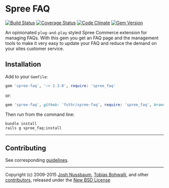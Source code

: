 # Spree FAQ

[![Build Status](https://travis-ci.org/futhr/spree-faq.svg?branch=2-3-stable)](https://travis-ci.org/futhr/spree-faq)
[![Coverage Status](https://img.shields.io/coveralls/futhr/spree-faq.svg)](https://coveralls.io/r/futhr/spree-faq?branch=2-3-stable)
[![Code Climate](https://codeclimate.com/github/futhr/spree-faq/badges/gpa.svg)](https://codeclimate.com/github/futhr/spree-faq)
[![Gem Version](https://badge.fury.io/rb/spree-faq.svg)](http://badge.fury.io/rb/spree-faq)

An opinionated `plug-and-play` styled Spree Commerce extension for managing FAQs. With this gem you get an FAQ page and the management tools to make it very easy to update your FAQ and reduce the demand on your sites customer service.

## Installation

Add to your `Gemfile`:

```ruby
gem 'spree-faq', '~> 2.3.0', require: 'spree_faq'
```

or:

```ruby
gem 'spree-faq', github: 'futhr/spree-faq', require: 'spree_faq', branch: '2-3-stable'
```

Then run from the command line:

    bundle install
    rails g spree_faq:install

---

## Contributing

See corresponding [guidelines][1].

---

Copyright (c) 2009-2015 [Josh Nussbaum][2], [Tobias Bohwalli][3], and other [contributors][4], released under the [New BSD License][5]

[1]: https://github.com/futhr/spree-faq/blob/master/CONTRIBUTING.md
[2]: https://github.com/joshnuss
[3]: https://github.com/futhr
[4]: https://github.com/futhr/spree-faq/graphs/contributors
[5]: https://github.com/futhr/spree-faq/blob/master/LICENSE.md
